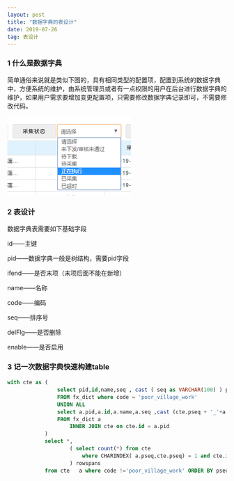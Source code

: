 ```yaml
---
layout: post
title: "数据字典的表设计"
date: 2019-07-26
tag: 表设计
---
```


### 1 什么是数据字典

​		简单通俗来说就是类似下图的，具有相同类型的配置项，配置到系统的数据字典中，方便系统的维护，由系统管理员或者有一点权限的用户在后台进行数据字典的维护，如果用户需求要增加变更配置项，只需要修改数据字典记录即可，不需要修改代码。

![](https://raw.githubusercontent.com/unfrequentedfire/myblog_image/master/jekyll/20190804114430.png)

### 2 表设计

数据字典表需要如下基础字段

id——主键

pid——数据字典一般是树结构，需要pid字段

ifend——是否末项（末项后面不能在新增）

name——名称

code——编码

seq——排序号

delFlg——是否删除

enable——是否启用

### 3 记一次数据字典快速构建table

```sql
with cte as (
				select pid,id,name,seq , cast ( seq as VARCHAR(100) ) pseq ,ifend ,code
				FROM fx_dict where code = 'poor_village_work'
				UNION ALL
				select a.pid,a.id,a.name,a.seq ,cast (cte.pseq + '_'+a.seq as VARCHAR(100) ) pseq ,a.ifend,a.code 
				FROM fx_dict a 
					INNER JOIN cte on cte.id = a.pid
			)
			select *,
					( select count(*) from cte
						where CHARINDEX( a.pseq,cte.pseq) = 1 and cte.ifend = 1 
					) rowspans
			from cte   a where code !='poor_village_work' ORDER BY pseq;
```

